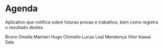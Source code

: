 # Agenda
Aplicativo que notifica sobre futuras provas e trabalhos, bem como registra o resultado destes.

Bruno Omella Mainieri
Hugo Chimello
Lucas Leal Mendonça
Vitor Kawai Sala
